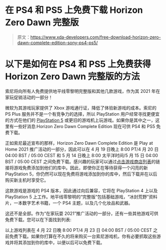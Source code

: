 # 在 PS4 和 PS5 上免费下载 Horizon Zero Dawn 完整版

> 原文：<https://www.xda-developers.com/free-download-horizon-zero-dawn-complete-edition-sony-ps4-ps5/>

# 以下是如何在 PS4 和 PS5 上免费获得 Horizon Zero Dawn 完整版的方法

索尼将向所有人免费提供地平线零黎明完整版和其他几款游戏，作为其 2021 年在家玩促销活动的一部分！

微软为其游戏玩家提供了 Xbox 游戏通行证，降低了体验新游戏的成本。索尼的 PS Plus 服务并不是一个有竞争力的选择，所以 PlayStation 用户经常寻找更便宜的方式在他们的 [PlayStation 5](https://www.xda-developers.com/playstation-5-restocks/) 或更旧的游戏机上玩游戏。如果你是其中之一，这里有一些好消息:Horizon Zero Dawn Complete Edition 现在可供 PS4 和 PS5 免费下载。

正如索尼最近宣布的那样，Horizon Zero Dawn Complete Edition 是 Play at Home 2021 推广活动的一部分，因此可以在 4 月 19 日晚上 8:00 PT/4 月 20 日 04:00 BST / 05:00 CEST 和 5 月 14 日晚上 8:00 太平洋时间/5 月 15 日 04:00 BST / 05:00 CEST 之间免费下载。感兴趣的玩家可以通过[点击游戏商店列表](https://www.playstation.com/en-in/games/horizon-zero-dawn/)的链接将游戏免费添加到他们的库中。因此，即使你正在等待获得一个闪亮的新 PlayStation 5，你仍然可以现在免费将游戏添加到你的库中，然后下载并在以后购买新主机时享受它。

这款游戏是游戏的 PS4 版本，因此通过向后兼容，它将在 PlayStation 4 上以及 PlayStation 5 上工作。地平线零黎明的“完整版”包括基础游戏，“冰封荒野”资料片，一本数字艺术书籍，一个 PS4 主题，以及几个化妆品和武器。

这还不是全部。作为“在家玩耍 2021”推广活动的一部分，还有一些其他游戏可供免费下载。您可以在下面找到列表:

以上游戏列表在 4 月 22 日晚 8:00 PT/4 月 23 日 04:00 BST / 05:00 CEST 之前免费下载。如果你打算在不久的将来购买一台索尼游戏机，你有必要抓取这些游戏并将其添加到你的库中，以便以后可以免费下载。